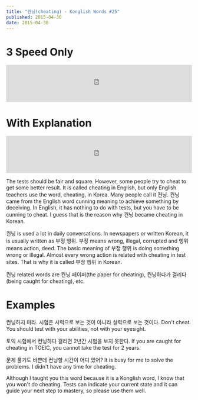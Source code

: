 ```yaml
---
title: "컨닝(cheating) - Konglish Words #25"
published: 2015-04-30
date: 2015-04-30
---
```


#  3 Speed Only

<iframe id="audio_iframe" src="https://www.podbean.com/media/player/fz3qg-55a886?skin=10" width="100%" height="100" frameborder="0" scrolling="no"></iframe>

#  With Explanation

<iframe id="audio_iframe" src="https://www.podbean.com/media/player/8ize5-55a89b?skin=10" width="100%" height="100" frameborder="0" scrolling="no"></iframe>

The tests should be fair and square. However, some people try to cheat to get some better result. It is called cheating in English, but only English teachers use the word, cheating, in Korea. Many people call it 컨닝. 컨닝 came from the English word cunning meaning to achieve something by deceiving. In English, it has nothing to do with tests, but you have to be cunning to cheat. I guess that is the reason why 컨닝 became cheating in Korean.

컨닝 is used a lot in daily conversations. In newspapers or written Korean, it is usually written as 부정 행위. 부정 means wrong, illegal, corrupted and 행위 means action, deed. The basic meaning of 부정 행위 is doing something wrong or illegal. Almost every wrong action is related with cheating in test sites. That is why it is called 부정 행위 in Korean.

컨닝 related words are 컨닝 페이퍼(the paper for cheating), 컨닝하다가 걸리다(being caught for cheating), etc.

#  Examples

컨닝하지 마라. 시험은 시력으로 보는 것이 아니라 실력으로 보는 것이다.
Don't cheat. You should test with your abilities, not with your eyesight.

토익 시험에서 컨닝하다 걸리면 2년간 시험을 보지 못한다.
If you are caught for cheating in TOEIC, you cannot take the test for 2 years.

문제 풀기도 바쁜데 컨닝할 시간이 어디 있어?
It is busy for me to solve the problems. I didn't have any time for cheating.

Although I taught you this word because it is a Konglish word, I know that you won't do cheating. Tests can indicate your current state and it can guide your next step to mastery, so please use them well.